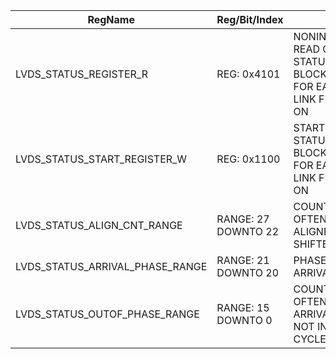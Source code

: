 | RegName | Reg/Bit/Index | Doc | Board | TYPE |
|---------|-----|-----|-------|------|
| LVDS_STATUS_REGISTER_R | REG: 0x4101 | NONINCREMENTING READ OF LVDS STATUS REGISTER BLOCK, 1 WORD FOR EACH LVDS LINK FROM HERE ON | FEB MUTRIG | - |
| LVDS_STATUS_START_REGISTER_W | REG: 0x1100 | START OF LVDS STATUS REGISTER BLOCK, 1 WORD FOR EACH LVDS LINK FROM HERE ON | FEB | WRITE-REG |
| LVDS_STATUS_ALIGN_CNT_RANGE | RANGE: 27 DOWNTO 22 | COUNTS HOW OFTEN THE ALIGNER HAS SHIFTED THE LINK | FEB | - |
| LVDS_STATUS_ARRIVAL_PHASE_RANGE | RANGE: 21 DOWNTO 20 | PHASE OF HIT ARRIVAL | FEB | - |
| LVDS_STATUS_OUTOF_PHASE_RANGE | RANGE: 15 DOWNTO 0 | COUNTS HOW OFTEN THE HIT ARRIVAL TIME IS NOT IN THE SAME 4 CYCLE PHASE | FEB | - |
